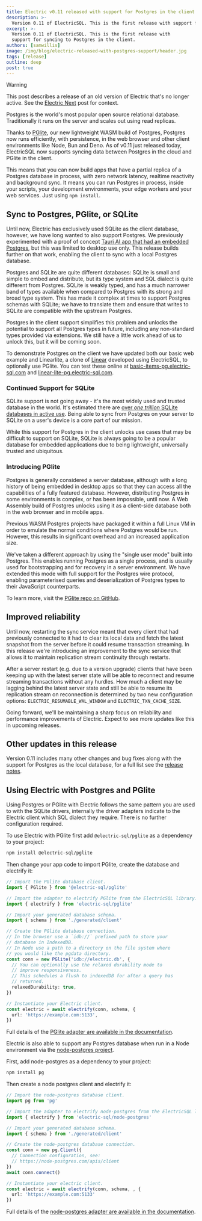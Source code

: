 ```yaml
---
title: Electric v0.11 released with support for Postgres in the client
description: >-
  Version 0.11 of ElectricSQL. This is the first release with support for syncing to Postgres in the client.
excerpt: >-
  Version 0.11 of ElectricSQL. This is the first release with
  support for syncing to Postgres in the client.
authors: [samwillis]
image: /img/blog/electric-released-with-postgres-support/header.jpg
tags: [release]
outline: deep
post: true
---
```


> [!WARNING]
> This post describes a release of an old version of Electric that's no longer active. See the [Electric Next](/blog/2024/07/17/electric-next) post for context.

Postgres is the world's most popular open source relational database. Traditionally it runs on the server and scales out using read replicas.

Thanks to [PGlite](https://github.com/electric-sql/pglite), our new lightweight WASM build of Postgres, Postgres now runs efficiently, with persistence, in the web browser and other client environments like Node, Bun and Deno. As of v0.11 just released today, ElectricSQL now supports syncing data between Postgres in the cloud and PGlite in the client.

This means that you can now build apps that have a partial replica of a Postgres database in process, with zero network latency, realtime reactivity and background sync. It means you can run Postgres in process, inside your scripts, your development environments, your edge workers and your web services. Just using `npm install`.

## Sync to Postgres, PGlite, or SQLite

Until now, Electric has exclusively used SQLite as the client database, however, we have long wanted to also support Postgres. We previously experimented with a proof of concept [Tauri AI app that had an embedded Postgres](/blog/2024/02/05/local-first-ai-with-tauri-postgres-pgvector-llama), but this was limited to desktop use only. This release builds further on that work, enabling the client to sync with a local Postgres database.

Postgres and SQLite are quite different databases: SQLite is small and simple to embed and distribute, but its type system and SQL dialect is quite different from Postgres. SQLite is weakly typed, and has a much narrower band of types available when compared to Postgres with its strong and broad type system. This has made it complex at times to support Postgres schemas with SQLite; we have to translate them and ensure that writes to SQLite are compatible with the upstream Postgres.

Postgres in the client support simplifies this problem and unlocks the potential to support all Postgres types in future, including any non-standard types provided via extensions. We still have a little work ahead of us to unlock this, but it will be coming soon.

To demonstrate Postgres on the client we have updated both our basic web example and Linearlite, a clone of [Linear](https://linear.app) developed using ElectricSQL, to optionally use PGlite. You can test these online at [basic-items-pg.electric-sql.com](https://basic-items-pg.electric-sql.com/) and [linear-lite-pg.electric-sql.com](https://linear-lite-pg.electric-sql.com/).

### Continued Support for SQLite

SQLite support is not going away - it's the most widely used and trusted database in the world. It's estimated there are [over _one trillion_ SQLite databases in active use](https://www.sqlite.org/mostdeployed.html). Being able to sync from Postgres on your server to SQLite on a user's device is a core part of our mission.

While this support for Postgres in the client unlocks use cases that may be difficult to support on SQLite, SQLite is always going to be a popular database for embedded applications due to being lightweight, universally trusted and ubiquitous.

### Introducing PGlite

Postgres is generally considered a server database, although with a long history of being embedded in desktop apps so that they can access all the capabilities of a fully featured database. However, distributing Postgres in some environments is complex, or has been impossible, until now. A Web Assembly build of Postgres unlocks using it as a client-side database both in the web browser and in mobile apps.

Previous WASM Postgres projects have packaged it within a full Linux VM in order to emulate the normal conditions where Postgres would be run. However, this results in significant overhead and an increased application size.

We've taken a different approach by using the "single user mode" built into Postgres. This enables running Postgres as a single process, and is usually used for bootstrapping and for recovery in a server environment. We have extended this mode with full support for the Postgres wire protocol, enabling parameterised queries and deserialization of Postgres types to their JavaScript counterparts.

To learn more, visit the [PGlite repo on GitHub](https://github.com/electric-sql/pglite).

## Improved reliability

Until now, restarting the sync service meant that every client that had previously connected to it had to clear its local data and fetch the latest snapshot from the server before it could resume transaction streaming. In this release we're introducing an improvement to the sync service that allows it to maintain replication stream continuity through restarts.

After a server restart (e.g. due to a version upgrade) clients that have been keeping up with the latest server state will be able to reconnect and resume streaming transactions without any hurdles. How much a client may be lagging behind the latest server state and still be able to resume its replication stream on reconnection is determined by two new configuration options: `ELECTRIC_RESUMABLE_WAL_WINDOW` and `ELECTRIC_TXN_CACHE_SIZE`.

Going forward, we'll be maintaining a sharp focus on reliability and performance improvements of Electric. Expect to see more updates like this in upcoming releases.

## Other updates in this release

Version 0.11 includes many other changes and bug fixes along with the support for Postgres as the local database, for a full list see the [release notes](https://legacy.electric-sql.com/docs/reference/release_notes).

## Using Electric with Postgres and PGlite

Using Postgres or PGlite with Electric follows the same pattern you are used to with the SQLite drivers, internally the driver adapters indicate to the Electric client which SQL dialect they require. There is no further configuration required.

To use Electric with PGlite first add `@electric-sql/pglite` as a dependency to your project:

```sh
npm install @electric-sql/pglite
```

Then change your app code to import PGlite, create the database and electrify it:

```ts
// Import the PGlite database client.
import { PGlite } from '@electric-sql/pglite'

// Import the adapter to electrify PGlite from the ElectricSQL library.
import { electrify } from 'electric-sql/pglite'

// Import your generated database schema.
import { schema } from './generated/client'

// Create the PGlite database connection.
// In the browser use a `idb://` prefixed path to store your
// database in IndexedDB.
// In Node use a path to a directory on the file system where
// you would like the pgdata directory.
const conn = new PGlite('idb://electric.db', {
  // You can optionally use the relaxed durability mode to
  // improve responsiveness.
  // This schedules a flush to indexedDB for after a query has
  // returned.
  relaxedDurability: true,
})

// Instantiate your Electric client.
const electric = await electrify(conn, schema, {
  url: 'https://example.com:5133',
})
```

Full details of the [PGlite adapter are available in the documentation](https://legacy.electric-sql.com/docs/integrations/drivers/web/wa-sqlite).

Electric is also able to support any Postgres database when run in a Node environment via the [node-postgres project](https://node-postgres.com).

First, add node-postgres as a dependency to your project:

```sh
npm install pg
```

Then create a node postgres client and electrify it:

```ts
// Import the node-postgres database client.
import pg from 'pg'

// Import the adapter to electrify node-postgres from the ElectricSQL library.
import { electrify } from 'electric-sql/node-postgres'

// Import your generated database schema.
import { schema } from './generated/client'

// Create the node-postgres database connection.
const conn = new pg.Client({
  // Connection configuration, see:
  // https://node-postgres.com/apis/client
})
await conn.connect()

// Instantiate your electric client.
const electric = await electrify(conn, schema, , {
  url: 'https://example.com:5133'
})
```

Full details of the [node-postgres adapter are available in the documentation](https://legacy.electric-sql.com/docs/integrations/drivers/server/postgres).
